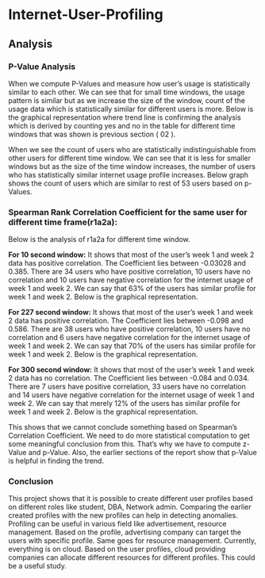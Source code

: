 # Internet-User-Profiling

## Analysis
### P-Value Analysis
When we compute P-Values and measure how user’s usage is statistically similar to each other. We can see that for small time windows, the usage pattern is similar but as we increase the size of the window, count of the usage data which is statistically similar for different users is more. Below is the graphical representation where trend line is confirming the analysis which is derived by counting yes and no in the table for different time windows that was shown is previous section ( 02 ).
 

When we see the count of users who are statistically indistinguishable from other users for different time window. We can see that it is less for smaller windows but as the size of the time window increases, the number of users who has statistically similar internet usage profile increases. Below graph shows the count of users which are similar to rest of 53 users based on p-Values. 
 
### Spearman Rank Correlation Coefficient for the same user for different time frame(r1a2a): 
Below is the analysis of  r1a2a for different time window. 

**For 10 second window:** It shows that most of the user’s week 1 and week 2 data has positive correlation. The Coefficient lies between -0.03028 and 0.385.
 There are 34 users who have positive correlation, 10 users have no correlation and 10 users have negative correlation for the internet usage of week 1 and week 2. 
We can say that 63% of the users has similar profile for week 1 and week 2.
Below is the graphical representation.

 




**For 227 second window:** It shows that most of the user’s week 1 and week 2 data has positive correlation. The Coefficient lies between -0.098 and 0.586.
 There are 38 users who have positive correlation, 10 users have no correlation and 6 users have negative correlation for the internet usage of week 1 and week 2. 
We can say that 70% of the users has similar profile for week 1 and week 2.
Below is the graphical representation.
 


**For 300 second window:** It shows that most of the user’s week 1 and week 2 data has no correlation. The Coefficient lies between -0.084 and 0.034.
 There are 7 users have positive correlation, 33 users have no correlation and 14 users have negative correlation for the internet usage of week 1 and week 2. 
We can say that merely 12% of the users has similar profile for week 1 and week 2.
Below is the graphical representation.
 
This shows that we cannot conclude something based on Spearman’s Correlation Coefficient. We need to do more statistical computation to get some meaningful conclusion from this. That’s why we have to compute z-Value and p-Value. Also, the earlier sections of the report show that p-Value is helpful in finding the trend.

### Conclusion
This project shows that it is possible to create different user profiles based on different roles like student, DBA, Network admin. Comparing the earlier created profiles with the new profiles can help in detecting anomalies. Profiling can be useful in various field like advertisement, resource management. Based on the profile, advertising company can target the users with specific profile. Same goes for resource management. Currently, everything is on cloud. Based on the user profiles, cloud providing companies can allocate different resources for different profiles. This could be a useful study.
